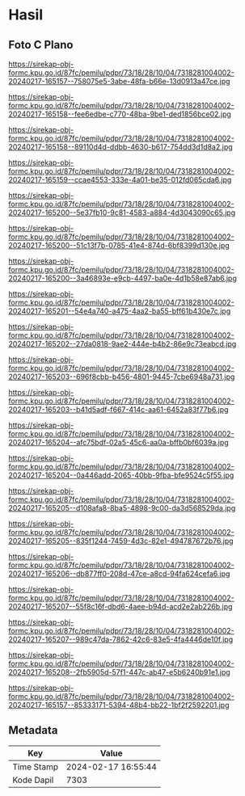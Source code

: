 # Hasil

## Foto C Plano

https://sirekap-obj-formc.kpu.go.id/87fc/pemilu/pdpr/73/18/28/10/04/7318281004002-20240217-165157--758075e5-3abe-48fa-b66e-13d0913a47ce.jpg

https://sirekap-obj-formc.kpu.go.id/87fc/pemilu/pdpr/73/18/28/10/04/7318281004002-20240217-165158--fee6edbe-c770-48ba-9be1-ded1856bce02.jpg

https://sirekap-obj-formc.kpu.go.id/87fc/pemilu/pdpr/73/18/28/10/04/7318281004002-20240217-165158--89110d4d-ddbb-4630-b617-754dd3d1d8a2.jpg

https://sirekap-obj-formc.kpu.go.id/87fc/pemilu/pdpr/73/18/28/10/04/7318281004002-20240217-165159--ccae4553-333e-4a01-be35-012fd065cda6.jpg

https://sirekap-obj-formc.kpu.go.id/87fc/pemilu/pdpr/73/18/28/10/04/7318281004002-20240217-165200--5e37fb10-9c81-4583-a884-4d3043090c65.jpg

https://sirekap-obj-formc.kpu.go.id/87fc/pemilu/pdpr/73/18/28/10/04/7318281004002-20240217-165200--51c13f7b-0785-41e4-874d-6bf8399d130e.jpg

https://sirekap-obj-formc.kpu.go.id/87fc/pemilu/pdpr/73/18/28/10/04/7318281004002-20240217-165200--3a46893e-e9cb-4497-ba0e-4d1b58e87ab6.jpg

https://sirekap-obj-formc.kpu.go.id/87fc/pemilu/pdpr/73/18/28/10/04/7318281004002-20240217-165201--54e4a740-a475-4aa2-ba55-bff61b430e7c.jpg

https://sirekap-obj-formc.kpu.go.id/87fc/pemilu/pdpr/73/18/28/10/04/7318281004002-20240217-165202--27da0818-9ae2-444e-b4b2-86e9c73eabcd.jpg

https://sirekap-obj-formc.kpu.go.id/87fc/pemilu/pdpr/73/18/28/10/04/7318281004002-20240217-165203--696f8cbb-b456-4801-9445-7cbe6948a731.jpg

https://sirekap-obj-formc.kpu.go.id/87fc/pemilu/pdpr/73/18/28/10/04/7318281004002-20240217-165203--b41d5adf-f667-414c-aa61-6452a83f77b6.jpg

https://sirekap-obj-formc.kpu.go.id/87fc/pemilu/pdpr/73/18/28/10/04/7318281004002-20240217-165204--afc75bdf-02a5-45c6-aa0a-bffb0bf6039a.jpg

https://sirekap-obj-formc.kpu.go.id/87fc/pemilu/pdpr/73/18/28/10/04/7318281004002-20240217-165204--0a446add-2065-40bb-9fba-bfe9524c5f55.jpg

https://sirekap-obj-formc.kpu.go.id/87fc/pemilu/pdpr/73/18/28/10/04/7318281004002-20240217-165205--d108afa8-8ba5-4898-9c00-da3d568529da.jpg

https://sirekap-obj-formc.kpu.go.id/87fc/pemilu/pdpr/73/18/28/10/04/7318281004002-20240217-165205--835f1244-7459-4d3c-82e1-494787672b76.jpg

https://sirekap-obj-formc.kpu.go.id/87fc/pemilu/pdpr/73/18/28/10/04/7318281004002-20240217-165206--db877ff0-208d-47ce-a8cd-94fa624cefa6.jpg

https://sirekap-obj-formc.kpu.go.id/87fc/pemilu/pdpr/73/18/28/10/04/7318281004002-20240217-165207--55f8c16f-dbd6-4aee-b94d-acd2e2ab226b.jpg

https://sirekap-obj-formc.kpu.go.id/87fc/pemilu/pdpr/73/18/28/10/04/7318281004002-20240217-165207--989c47da-7862-42c6-83e5-4fa4446de10f.jpg

https://sirekap-obj-formc.kpu.go.id/87fc/pemilu/pdpr/73/18/28/10/04/7318281004002-20240217-165208--2fb5905d-57f1-447c-ab47-e5b6240b91e1.jpg

https://sirekap-obj-formc.kpu.go.id/87fc/pemilu/pdpr/73/18/28/10/04/7318281004002-20240217-165157--85333171-5394-48b4-bb22-1bf2f2592201.jpg


## Metadata

| Key        | Value               |
| ---------- | ------------------- |
| Time Stamp | 2024-02-17 16:55:44 |
| Kode Dapil | 7303                |



